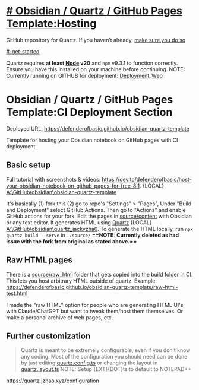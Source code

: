# [# Obsidian / Quartz / GitHub Pages Template:Hosting](https://quartz.jzhao.xyz/hosting)

GitHub repository for Quartz. If you haven’t already, [make sure you do so](https://quartz.jzhao.xyz/setting-up-your-GitHub-repository)

[#-get-started](https://quartz.jzhao.xyz/#-get-started)

Quartz requires **at least [Node](https://nodejs.org/) v20** and `npm` v9.3.1 to function correctly. Ensure you have this installed on your machine before continuing. NOTE: Currently running on GITHUB for deployment: 
[Deployment_Web](content/index/Deployment_Web/Deployment_Web.md)
# Obsidian / Quartz / GitHub Pages Template:CI Deployment Section

Deployed URL: https://defenderofbasic.github.io/obsidian-quartz-template

Template for hosting your Obsidian notebook on GitHub pages with CI deployment. 

## Basic setup

Full tutorial with screenshots & videos: https://dev.to/defenderofbasic/host-your-obsidian-notebook-on-github-pages-for-free-8l1. {LOCAL} [A:\GitHub\obsidian\obsidian-quartz-template](File://A:\GitHub\obsidian\obsidian-quartz-template)

It's basically (1) fork this (2) go to repo's "Settings" > "Pages", Under "Build and Deployment" select GitHub Actions. Then go to "Actions" and enable GitHub actions for your fork. Edit the pages in [source/content](./source/content) with Obsidian or any text editor. It generates HTML using [Quartz](https://github.com/jackyzha0/quartz) {LOCAL} [A:\GitHub\obsidian\quartz_jackyzha0](A:\GitHub\obsidian\quartz_jackyzha0).  To generate the HTML locally, run `npx quartz build --serve` in `./source/`
**==NOTE: Currently deleted as had issue with the fork from original as stated above.==**

## Raw HTML pages

There is a [source/raw_html](./source/raw_html) folder that gets copied into the build folder in CI. This lets you host arbitrary HTML outside of quartz. Example: https://defenderofbasic.github.io/obsidian-quartz-template/raw-html-test.html

I made the "raw HTML" option for people who are generating HTML UI's with Claude/ChatGPT but want to tweak them/host them themselves. Or make a personal archive of web pages, etc.

## Further customization

> Quartz is meant to be extremely configurable, even if you don’t know any coding. Most of the configuration you should need can be done by just editing [quartz.config.ts](quartz.config.ts) or changing the layout in [quartz.layout.ts](quartz.layout.ts)
> NOTE: Setup {EXT}{DOT}ts to default to NOTEPAD++

https://quartz.jzhao.xyz/configuration
